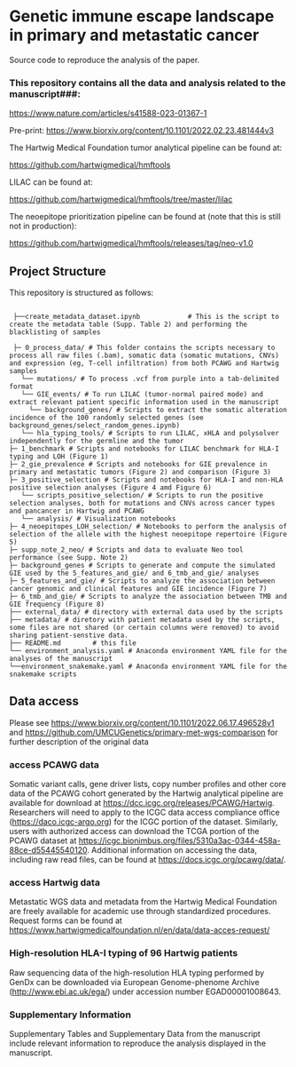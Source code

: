 # Genetic immune escape landscape in primary and metastatic cancer
Source code to reproduce the analysis of the paper. 


### This repository contains all the data and analysis related to the manuscript###:

https://www.nature.com/articles/s41588-023-01367-1

Pre-print: https://www.biorxiv.org/content/10.1101/2022.02.23.481444v3

The Hartwig Medical Foundation tumor analytical pipeline can be found at: 

https://github.com/hartwigmedical/hmftools

LILAC can be found at: 

https://github.com/hartwigmedical/hmftools/tree/master/lilac

The neoepitope prioritization pipeline can be found at (note that this is still not in production): 

https://github.com/hartwigmedical/hmftools/releases/tag/neo-v1.0

## Project Structure

This repository is structured as follows:

```shell

 ├──create_metadata_dataset.ipynb            # This is the script to create the metadata table (Supp. Table 2) and performing the blacklisting of samples
 
 ├─ 0_process_data/ # This folder contains the scripts necessary to process all raw files (.bam), somatic data (somatic mutations, CNVs) and expression (eg, T-cell infiltration) from both PCAWG and Hartwig samples
   └── mutations/ # To process .vcf from purple into a tab-delimited format
   └── GIE_events/ # To run LILAC (tumor-normal paired mode) and extract relevant patient specific information used in the manuscript
     └── background_genes/ # Scripts to extract the somatic alteration incidence of the 100 randomly selected genes (see background_genes/select_random_genes.ipynb)
   └── hla_typing_tools/ # Scripts to run LILAC, xHLA and polysolver independently for the germline and the tumor
├─ 1_benchmark # Scripts and notebooks for LILAC benchmark for HLA-I typing and LOH (Figure 1)
├─ 2_gie_prevalence # Scripts and notebooks for GIE prevalence in primary and metastatic tumors (Figure 2) and comparison (Figure 3)
├─ 3_positive_selection # Scripts and notebooks for HLA-I and non-HLA positive selection analyses (Figure 4 amd Figure 6)
   └── scripts_positive_selection/ # Scripts to run the positive selection analyses, both for mutations and CNVs across cancer types and pancancer in Hartwig and PCAWG
   └── analysis/ # Visualization notebooks
├─ 4_neoepitopes_LOH_selection/ # Notebooks to perform the analysis of selection of the allele with the highest neoepitope repertoire (Figure 5)
├─ supp_note_2_neo/ # Scripts and data to evaluate Neo tool performance (see Supp. Note 2)
├─ background_genes # Scripts to generate and compute the simulated GIE used by the 5_features_and_gie/ and 6_tmb_and_gie/ analyses 
├─ 5_features_and_gie/ # Scripts to analyze the association between cancer genomic and clinical features and GIE incidence (Figure 7)
├─ 6_tmb_and_gie/ # Scripts to analyze the association between TMB and GIE frequency (Figure 8)
├── external_data/ # directory with external data used by the scripts
├── metadata/ # diretory with patient metadata used by the scripts, some files are not shared (or certain columns were removed) to avoid sharing patient-senstive data. 
├── README.md        # this file
└── environment_analysis.yaml # Anaconda environment YAML file for the analyses of the manuscript
└──environment_snakemake.yaml # Anaconda environment YAML file for the snakemake scripts
```

## Data access

Please see https://www.biorxiv.org/content/10.1101/2022.06.17.496528v1 and
https://github.com/UMCUGenetics/primary-met-wgs-comparison for further description of the original data

### access PCAWG data
Somatic variant calls, gene driver lists, copy number profiles and other core data of the PCAWG cohort generated by the Hartwig analytical pipeline are available for download at https://dcc.icgc.org/releases/PCAWG/Hartwig. Researchers will need to apply to the ICGC data access compliance office (https://daco.icgc-argo.org) for the ICGC portion of the dataset. Similarly, users with authorized access can download the TCGA portion of the PCAWG dataset at https://icgc.bionimbus.org/files/5310a3ac-0344-458a-88ce-d55445540120. Additional information on accessing the data, including raw read files, can be found at https://docs.icgc.org/pcawg/data/.

### access Hartwig data
Metastatic WGS data and metadata from the Hartwig Medical Foundation are freely available for academic use through standardized procedures. Request forms can be found at https://www.hartwigmedicalfoundation.nl/en/data/data-acces-request/

### High-resolution HLA-I typing of 96 Hartwig patients

Raw sequencing data of the high-resolution HLA typing performed by GenDx can be downloaded via European Genome-phenome Archive (http://www.ebi.ac.uk/ega/) under accession number EGAD00001008643. 

### Supplementary Information

Supplementary Tables and Supplementary Data from the manuscript include relevant information to reproduce the analysis displayed in the manuscript. 

 

